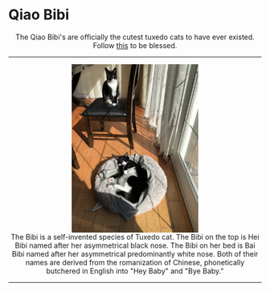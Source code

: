# Qiao Bibi
<center>The Qiao Bibi's are officially the cutest tuxedo cats to have ever existed. Follow <a href="https://www.instagram.com/qiao.bibi/">this</a> to be blessed. </center>
<hr>
<img src="IMG_8368.jpeg" style= "display: block;
  margin-left: auto;
  margin-right: auto;
  width: 50%;">
<center> The Bibi is a self-invented species of Tuxedo cat. The Bibi on the top is Hei Bibi named after her asymmetrical black nose. The Bibi on her bed is Bai Bibi named after her 
asymmetrical predominantly white nose. Both of their names are derived from the romanization of Chinese, phonetically butchered in English into "Hey Baby" and "Bye Baby." </center>
<hr>
